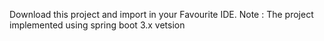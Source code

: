 Download this project and import in your Favourite IDE.
Note : The project implemented using spring boot 3.x vetsion
